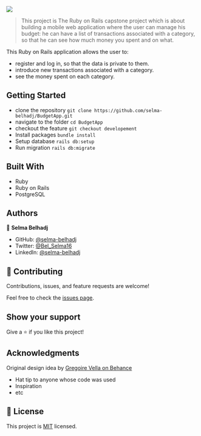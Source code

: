 ![](https://img.shields.io/badge/Microverse-blueviolet)

> This project is The Ruby on Rails capstone project which is about building a mobile web application where the user can manage his budget: 
he can have a list of transactions associated with a category, so that he can see how much money you spent and on what.

This Ruby on Rails application allows the user to:

* register and log in, so that the data is private to them.
* introduce new transactions associated with a category.
* see the money spent on each category.

## Getting Started
- clone the repository
  `git clone https://github.com/selma-belhadj/BudgetApp.git`
- navigate to the folder
  `cd BudgetApp`
- checkout the feature
  `git checkout developement`
- Install packages
  `bundle install`
- Setup database
  `rails db:setup`
- Run migration
  `rails db:migrate`

## Built With

- Ruby
- Ruby on Rails
- PostgreSQL

## Authors

👤 **Selma Belhadj**

- GitHub: [@selma-belhadj](https://github.com/selma-belhadj)
- Twitter: [@Bel_Selma16](https://twitter.com/Bel_Selma16)
- LinkedIn: [@selma-belhadj](https://www.linkedin.com/in/selma-belhadj/)

## 🤝 Contributing

Contributions, issues, and feature requests are welcome!

Feel free to check the [issues page](https://github.com/selma-belhadj/BudgetApp/issues).

## Show your support

Give a ⭐️ if you like this project!

## Acknowledgments

Original design idea by [Gregoire Vella on Behance](https://www.behance.net/gregoirevella)
- Hat tip to anyone whose code was used
- Inspiration
- etc

## 📝 License

This project is [MIT](./MIT.md) licensed.
